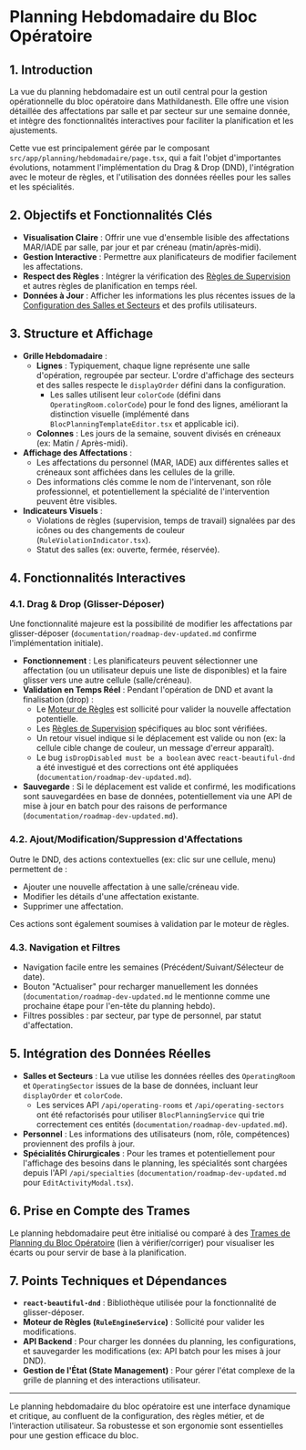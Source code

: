 # Planning Hebdomadaire du Bloc Opératoire

## 1. Introduction

La vue du planning hebdomadaire est un outil central pour la gestion opérationnelle du bloc opératoire dans Mathildanesth. Elle offre une vision détaillée des affectations par salle et par secteur sur une semaine donnée, et intègre des fonctionnalités interactives pour faciliter la planification et les ajustements.

Cette vue est principalement gérée par le composant `src/app/planning/hebdomadaire/page.tsx`, qui a fait l'objet d'importantes évolutions, notamment l'implémentation du Drag & Drop (DND), l'intégration avec le moteur de règles, et l'utilisation des données réelles pour les salles et les spécialités.

## 2. Objectifs et Fonctionnalités Clés

- **Visualisation Claire** : Offrir une vue d'ensemble lisible des affectations MAR/IADE par salle, par jour et par créneau (matin/après-midi).
- **Gestion Interactive** : Permettre aux planificateurs de modifier facilement les affectations.
- **Respect des Règles** : Intégrer la vérification des [Règles de Supervision](./02_Regles_Supervision.md) et autres règles de planification en temps réel.
- **Données à Jour** : Afficher les informations les plus récentes issues de la [Configuration des Salles et Secteurs](./01_Configuration_Salles_Secteurs.md) et des profils utilisateurs.

## 3. Structure et Affichage

- **Grille Hebdomadaire** :
  - **Lignes** : Typiquement, chaque ligne représente une salle d'opération, regroupée par secteur. L'ordre d'affichage des secteurs et des salles respecte le `displayOrder` défini dans la configuration.
    - Les salles utilisent leur `colorCode` (défini dans `OperatingRoom.colorCode`) pour le fond des lignes, améliorant la distinction visuelle (implémenté dans `BlocPlanningTemplateEditor.tsx` et applicable ici).
  - **Colonnes** : Les jours de la semaine, souvent divisés en créneaux (ex: Matin / Après-midi).
- **Affichage des Affectations** :
  - Les affectations du personnel (MAR, IADE) aux différentes salles et créneaux sont affichées dans les cellules de la grille.
  - Des informations clés comme le nom de l'intervenant, son rôle professionnel, et potentiellement la spécialité de l'intervention peuvent être visibles.
- **Indicateurs Visuels** :
  - Violations de règles (supervision, temps de travail) signalées par des icônes ou des changements de couleur (`RuleViolationIndicator.tsx`).
  - Statut des salles (ex: ouverte, fermée, réservée).

## 4. Fonctionnalités Interactives

### 4.1. Drag & Drop (Glisser-Déposer)

Une fonctionnalité majeure est la possibilité de modifier les affectations par glisser-déposer (`documentation/roadmap-dev-updated.md` confirme l'implémentation initiale).

- **Fonctionnement** : Les planificateurs peuvent sélectionner une affectation (ou un utilisateur depuis une liste de disponibles) et la faire glisser vers une autre cellule (salle/créneau).
- **Validation en Temps Réel** : Pendant l'opération de DND et avant la finalisation (drop) :
  - Le [Moteur de Règles](../../03_Planning_Generation/01_Moteur_Regles.md) est sollicité pour valider la nouvelle affectation potentielle.
  - Les [Règles de Supervision](./02_Regles_Supervision.md) spécifiques au bloc sont vérifiées.
  - Un retour visuel indique si le déplacement est valide ou non (ex: la cellule cible change de couleur, un message d'erreur apparaît).
  - Le bug `isDropDisabled must be a boolean` avec `react-beautiful-dnd` a été investigué et des corrections ont été appliquées (`documentation/roadmap-dev-updated.md`).
- **Sauvegarde** : Si le déplacement est valide et confirmé, les modifications sont sauvegardées en base de données, potentiellement via une API de mise à jour en batch pour des raisons de performance (`documentation/roadmap-dev-updated.md`).

### 4.2. Ajout/Modification/Suppression d'Affectations

Outre le DND, des actions contextuelles (ex: clic sur une cellule, menu) permettent de :

- Ajouter une nouvelle affectation à une salle/créneau vide.
- Modifier les détails d'une affectation existante.
- Supprimer une affectation.

Ces actions sont également soumises à validation par le moteur de règles.

### 4.3. Navigation et Filtres

- Navigation facile entre les semaines (Précédent/Suivant/Sélecteur de date).
- Bouton "Actualiser" pour recharger manuellement les données (`documentation/roadmap-dev-updated.md` le mentionne comme une prochaine étape pour l'en-tête du planning hebdo).
- Filtres possibles : par secteur, par type de personnel, par statut d'affectation.

## 5. Intégration des Données Réelles

- **Salles et Secteurs** : La vue utilise les données réelles des `OperatingRoom` et `OperatingSector` issues de la base de données, incluant leur `displayOrder` et `colorCode`.
  - Les services API `/api/operating-rooms` et `/api/operating-sectors` ont été refactorisés pour utiliser `BlocPlanningService` qui trie correctement ces entités (`documentation/roadmap-dev-updated.md`).
- **Personnel** : Les informations des utilisateurs (nom, rôle, compétences) proviennent des profils à jour.
- **Spécialités Chirurgicales** : Pour les trames et potentiellement pour l'affichage des besoins dans le planning, les spécialités sont chargées depuis l'API `/api/specialties` (`documentation/roadmap-dev-updated.md` pour `EditActivityModal.tsx`).

## 6. Prise en Compte des Trames

Le planning hebdomadaire peut être initialisé ou comparé à des [Trames de Planning du Bloc Opératoire](../../../modules/templates/components/BlocPlanningTemplateEditor.md) (lien à vérifier/corriger) pour visualiser les écarts ou pour servir de base à la planification.

## 7. Points Techniques et Dépendances

- **`react-beautiful-dnd`** : Bibliothèque utilisée pour la fonctionnalité de glisser-déposer.
- **Moteur de Règles (`RuleEngineService`)** : Sollicité pour valider les modifications.
- **API Backend** : Pour charger les données du planning, les configurations, et sauvegarder les modifications (ex: API batch pour les mises à jour DND).
- **Gestion de l'État (State Management)** : Pour gérer l'état complexe de la grille de planning et des interactions utilisateur.

---

Le planning hebdomadaire du bloc opératoire est une interface dynamique et critique, au confluent de la configuration, des règles métier, et de l'interaction utilisateur. Sa robustesse et son ergonomie sont essentielles pour une gestion efficace du bloc.
